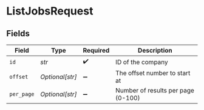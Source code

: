 # ListJobsRequest


## Fields

| Field                              | Type                               | Required                           | Description                        |
| ---------------------------------- | ---------------------------------- | ---------------------------------- | ---------------------------------- |
| `id`                               | *str*                              | :heavy_check_mark:                 | ID of the company                  |
| `offset`                           | *Optional[str]*                    | :heavy_minus_sign:                 | The offset number to start at      |
| `per_page`                         | *Optional[str]*                    | :heavy_minus_sign:                 | Number of results per page (0-100) |
